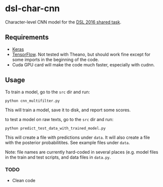 # dsl-char-cnn
Character-level CNN model for the [DSL 2016 shared task](http://ttg.uni-saarland.de/vardial2016/dsl2016.html).

## Requirements
* [Keras](https://keras.io)
* [TensorFlow](https://www.tensorflow.org). Not tested with Theano, but should work fine except for some imports in the beginning of the code. 
* Cuda GPU card will make the code much faster, especially with cudnn.

## Usage
To train a model, go to the `src` dir and run:
```
python cnn_multifilter.py
```
This will train a model, save it to disk, and report some scores.

to test a model on raw texts, go to the `src` dir and run:
```
python predict_test_data_with_trained_model.py
```
This will create a file with predictions under `data`. It will also create a file with the posterior probabilitites. See example files under `data`. 

Note: file names are currently hard-coded in several places (e.g. model files in the train and test scripts, and data files in `data.py`.

### TODO
* Clean code


